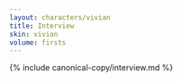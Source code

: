 ```yaml
---
layout: characters/vivian
title: Interview
skin: vivian
volume: firsts
---
```

{% include canonical-copy/interview.md %}